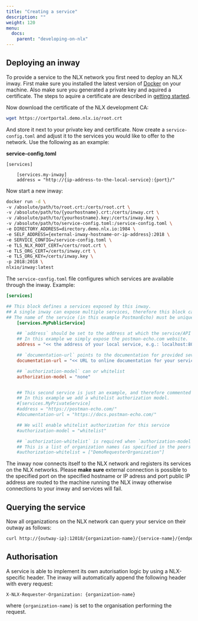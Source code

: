 ```yaml
---
title: "Creating a service"
description: ""
weight: 120
menu:
  docs:
    parent: "developing-on-nlx"
---
```


## Deploying an inway
To provide a service to the NLX network you first need to deploy an NLX inway. First make sure you installed the latest version of [Docker](https://www.docker.com) on your machine. Also make sure you generated a private key and aquired a certificate. The steps to aquire a certificate are described in [getting started](../).

Now download the certificate of the NLX development CA:

```bash
wget https://certportal.demo.nlx.io/root.crt
```

And store it next to your private key and certificate. Now create a `service-config.toml` and adjust it to the services you would like to offer to the network. Use the following as an example:

**service-config.toml**

    [services]

        [services.my-inway]
        address = "http://{ip-address-to-the-local-service}:{port}/"

Now start a new inway:


```bash
docker run -d \
-v /absolute/path/to/root.crt:/certs/root.crt \
-v /absolute/path/to/{yourhostname}.crt:/certs/inway.crt \
-v /absolute/path/to/{yourhostname}.key:/certs/inway.key \
-v /absolute/path/to/service-config.toml:/service-config.toml \
-e DIRECTORY_ADDRESS=directory.demo.nlx.io:1984 \
-e SELF_ADDRESS={external-inway-hostname-or-ip-address}:2018 \
-e SERVICE_CONFIG=/service-config.toml \
-e TLS_NLX_ROOT_CERT=/certs/root.crt \
-e TLS_ORG_CERT=/certs/inway.crt \
-e TLS_ORG_KEY=/certs/inway.key \
-p 2018:2018 \
nlxio/inway:latest
```

The `service-config.toml` file configures which services are available through the inway. Example:
```toml
[services]

## This block defines a services exposed by this inway.
## A single inway can expose multiple services, therefore this block can be added multiple times.
## The name of the service (in this example PostmanEcho) must be unique for each block.
	[services.MyPublicService]

	## `address` should be set to the address at which the service/API is available.
	## In this example we simply expose the postman-echo.com website.
	address = "<< the address of your local service, e.g.: localhost:8080 >>"

	## `documentation-url` points to the documentation for provided sevice
	documentation-url = "<< URL to online documentation for your service >>"

	## `authorization-model` can or whitelist
	authorization-model = "none"


	## This second service is just an example, and therefore commented out.
	## In this example we add a whitelist authorization model.
	#[services.MyPrivateService]
	#address = "https://postman-echo.com/"
	#documentation-url = "https://docs.postman-echo.com/"

	## We will enable whitelist authorization for this service
	#authorization-model = "whitelist"

	## `authorization-whitelist` is required when `authorization-model` is set to "whitelist".
	## This is a list of organization names (as specified in the peers organization cert) which is allowed access.
	#authorization-whitelist = ["DemoRequesterOrganization"]

```

The inway now connects itself to the NLX network and registers its services on the NLX networks. Please **make sure** external connection is possible to the specified port on the specified hostname or IP adress and port  public IP address are routed to the machine running the NLX inway otherwise connections to your inway and services will fail.

## Querying the service
Now all organizations on the NLX network can query your service on their outway as follows:

```bash
curl http://{outway-ip}:12018/{organization-name}/{service-name}/{endpoint}
```

## Authorisation
A service is able to implement its own autorisation logic by using a NLX-specific header. The inway will automatically append the following header with every request:

    X-NLX-Requester-Organization: {organization-name}

where ```{organization-name}``` is set to the organisation performing the request.
